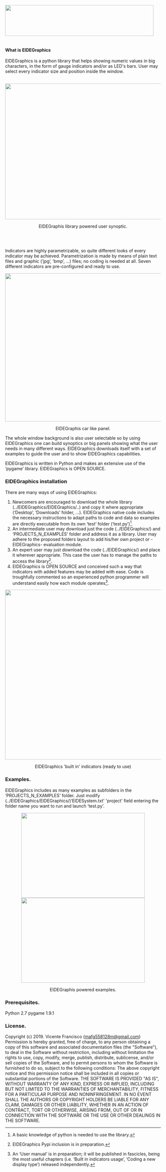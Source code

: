 
<img src="https://user-images.githubusercontent.com/48054293/53554351-ce33f200-3b3f-11e9-9bca-560c1cd5d115.jpg" width="480" height="100">
<br />
<br />

#### What is EIDEGraphics

EIDEGraphics is a python library that helps showing numeric values in big characters, in the form of gauge indicators and/or as LED's bars. User may select every indicator size and position inside the window. 
<br />
<br />

<p align="center">
  <img src="https://user-images.githubusercontent.com/48054293/53554427-ff142700-3b3f-11e9-9f86-146dffdbfa57.png" width="650"   height="440">
  </p>
  <p align="center">
  EIDEGraphis library powered user synoptic.
</p>
<br />
<br />

Indicators are highly parametrizable, so quite different looks of every indicator may be achieved. Parametrization is made by means of plain text files and graphic (‘jpg’, ‘bmp’, …) files; no coding is needed at all. Seven different indicators are pre-configured and ready to use.


<p align="center">
  <img src="https://user-images.githubusercontent.com/48054293/53554387-e3a91c00-3b3f-11e9-80ae-563937bcb762.png" width="710"   height="480">
  </p>
  <p align="center">
EIDEGraphis car like panel.
  </p>



The whole window background is also user selectable so by using EIDEGraphics one can build synoptics or big panels showing what the user needs in many different ways. EIDEGraphics downloads itself with a set of examples to guide the user and to show EIDEGraphics capabilities.

EIDEGraphics is written in Python and makes an extensive use of the ‘pygame’ library. EIDEGraphics is OPEN SOURCE.

### EIDEGraphics installation
There are many ways of using EIDEGraphics:
1) Newcomers are encouraged to download the whole library (../EIDEGraphics/EIDEGraphics/..) and copy it where appropriate (‘Desktop’, ‘Downloads’ folder, ...). EIDEGraphics native code includes the necessary instructions to adapt paths to code and data so examples are directly executable from its own ‘test’ folder (‘test.py’)[^1].
2) An intermediate user may download just the code (../EIDEGraphics/) and ‘PROJECTS_N_EXAMPLES’ folder and address it as a library. User may adhere to the proposed folders layout to add his/her own project or -EIDEGraphics- evaluation module.
3) An expert user may just download the code (../EIDEGraphics/) and place it wherever appropriate. This case the user has to manage the paths to access the library[^2].
4) EIDEGraphics is OPEN SOURCE and conceived such a way that indicators with added features may be added with ease. Code is troughfully commented so an experienced python programmer will understand easily how each module operates[^3].

[^1]: A basic knowledge of python is needed to use the library.
[^2]: EIDEGraphics Pypi inclusion is in preparation.
[^3]: An ‘User manual’ is in preparation; it will be published in fascicles, being the most useful chapters (i.e. ‘Built in indicators usage’, ‘Coding a new display type’) released independently. 



<p align="center">
  <img src="https://user-images.githubusercontent.com/48054293/53554403-f02d7480-3b3f-11e9-9faf-e2eea799b3f2.png" width="800"   height="550">

</p>
<p align="center">
 EIDEGraphics 'built in' indicators (ready to use)
  
</p>


### Examples.
EIDEGraphics includes as many examples as subfolders in the ‘PROJECTS_N_EXAMPLES’ folder. Just modify (../EIDEGraphics/EIDEGraphics/)‘EIDESystem.txt' 'project' field entering the folder name you want to run and launch ‘test.py’.



<p align="center">
  <img src="https://user-images.githubusercontent.com/48054293/53554403-f02d7480-3b3f-11e9-9faf-e2eea799b3f2.png" width="400"   height="275">

  <img src="https://user-images.githubusercontent.com/48054293/53554435-089d8f00-3b40-11e9-8aed-3fd54e8108c4.png" width="400"   height="275">
  </p>

<p align="center">
EIDEGraphis powered examples.
  </p>

### Prerequisites.
Python 2.7
pygame 1.9.1       



### License.
Copyright (c) 2019. Vicente Francisco (mafg558128m@gmail.com)
Permission is hereby granted, free of charge, to any person obtaining a copy of this software and associated documentation files (the "Software"), to deal in the Software without restriction, including without limitation the rights to use, copy, modify, merge, publish, distribute, sublicense, and/or sell copies of the Software, and to permit persons to whom the Software is furnished to do so, subject to the following conditions:
The above copyright notice and this permission notice shall be included in all copies or substantial portions of the Software.
THE SOFTWARE IS PROVIDED "AS IS", WITHOUT WARRANTY OF ANY KIND, EXPRESS OR IMPLIED, INCLUDING BUT NOT LIMITED TO THE WARRANTIES OF MERCHANTABILITY, FITNESS FOR A PARTICULAR PURPOSE AND NONINFRINGEMENT. IN NO EVENT SHALL THE AUTHORS OR COPYRIGHT HOLDERS BE LIABLE FOR ANY CLAIM, DAMAGES OR OTHER LIABILITY, WHETHER IN AN ACTION OF CONTRACT, TORT OR OTHERWISE, ARISING FROM, OUT OF OR IN CONNECTION WITH THE SOFTWARE OR THE USE OR OTHER DEALINGS IN THE SOFTWARE.
